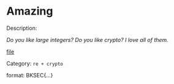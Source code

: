 # Amazing

Description: 

*Do you like large integers? Do you like crypto? I love all of them.*

[file](files/chall)

Category: `re + crypto`

format: BKSEC{...}

